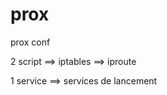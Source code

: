 # prox
prox conf

2 script
  ==> iptables
  ==> iproute

  
1 service
  ==> services de lancement 

